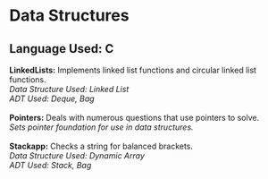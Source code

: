 # Data Structures

## Language Used: C

<b>LinkedLists:</b> Implements linked list functions and circular linked list functions.<br>
*Data Structure Used: Linked List*<br>
*ADT Used: Deque, Bag*<br><br>
<b>Pointers:</b> Deals with numerous questions that use pointers to solve.<br>
*Sets pointer foundation for use in data structures.*<br><br>
<b>Stackapp:</b> Checks a string for balanced brackets.<br>
*Data Structure Used: Dynamic Array*<br>
*ADT Used: Stack, Bag*<br><br>
<b></b>

